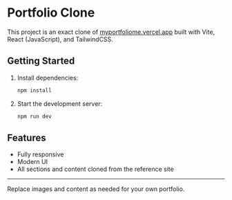 # Portfolio Clone

This project is an exact clone of [myportfoliome.vercel.app](https://myportfoliome.vercel.app/) built with Vite, React (JavaScript), and TailwindCSS.

## Getting Started

1. Install dependencies:
   ```bash
   npm install
   ```
2. Start the development server:
   ```bash
   npm run dev
   ```

## Features
- Fully responsive
- Modern UI
- All sections and content cloned from the reference site

---

Replace images and content as needed for your own portfolio.
